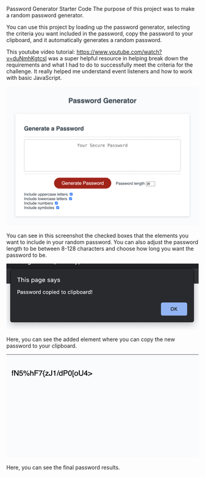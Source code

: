 Password Generator Starter Code
The purpose of this project was to make a random password generator.

You can use this project by loading up the password generator, selecting the criteria you want included in the password, copy the password to your clipboard, and it automatically generates a random password.

This youtube video tutorial: https://www.youtube.com/watch?v=duNmhKgtcsI was a super helpful resource in helping break down the requirements and what I had to do to successfully meet the criteria for the challenge. It really helped me understand event listeners and how to work with basic JavaScript.

![password generator](https://github.com/szolton/03-challenge-week3/blob/e5da663aa0cc633ef10f30e64ea71c5810a5d13d/Develop/images/Screen%20Shot%202024-02-24%20at%2011.22.04%20PM.png) 

You can see in this screenshot the checked boxes that the elements you want to include in your random password. You can also adjust the password length to be between 8-128 characters and choose how long you want the password to be.

![copyclipboard](https://github.com/szolton/03-challenge-week3/blob/e5da663aa0cc633ef10f30e64ea71c5810a5d13d/Develop/images/clipboard.png)

Here, you can see the added element where you can copy the new password to your clipboard.

![password](https://github.com/szolton/03-challenge-week3/blob/e5da663aa0cc633ef10f30e64ea71c5810a5d13d/Develop/images/password.png)

Here, you can see the final password results.
